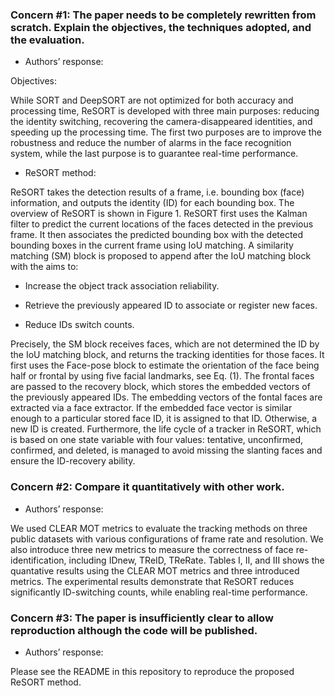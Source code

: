 ### Concern #1: The paper needs to be completely rewritten from scratch. Explain the objectives, the techniques adopted, and the evaluation.
- Authors’ response:

Objectives: 

While SORT and DeepSORT are not optimized for both accuracy and processing time, ReSORT is developed with three main purposes: reducing the identity switching, recovering the camera-disappeared identities, and speeding up the processing time. The first two purposes are to improve the robustness and reduce the number of alarms in the face recognition system, while the last purpose is to guarantee real-time performance. 

- ReSORT method:  

ReSORT takes the detection results of a frame, i.e. bounding box (face) information, and outputs the identity (ID) for each bounding box. The overview of ReSORT is shown in Figure 1. ReSORT first uses the Kalman filter to predict the current locations of the faces detected in the previous frame. It then associates the predicted bounding box with the detected bounding boxes in the current frame using IoU matching. A similarity matching (SM) block is proposed to append after the IoU matching block with the aims to: 

- Increase the object track association reliability. 

- Retrieve the previously appeared ID to associate or register new faces. 

- Reduce IDs switch counts. 

Precisely, the SM block receives faces, which are not determined the ID by the IoU matching block, and returns the tracking identities for those faces. It first uses the Face-pose block to estimate the orientation of the face being half or frontal by using five facial landmarks, see Eq. (1). The frontal faces are passed to the recovery block, which stores the embedded vectors of the previously appeared IDs. The embedding vectors of the fontal faces are extracted via a face extractor. If the embedded face vector is similar enough to a particular stored face ID, it is assigned to that ID. Otherwise, a new ID is created. Furthermore, the life cycle of a tracker in ReSORT, which is based on one state variable with four values: tentative, unconfirmed, confirmed, and deleted, is managed to avoid missing the slanting faces and ensure the ID-recovery ability. 

### Concern #2:  Compare it quantitatively with other work.
- Authors’ response:

We used CLEAR MOT metrics to evaluate the tracking methods on three public datasets with various configurations of frame rate and resolution. We also introduce three new metrics to measure the correctness of face re-identification, including IDnew, TReID, TReRate. Tables I, II, and III shows the quantative results using the CLEAR MOT metrics and three introduced metrics. The experimental results demonstrate that ReSORT reduces significantly ID-switching counts, while enabling real-time performance.  

### Concern #3: The paper is insufficiently clear to allow reproduction although the code will be published.
- Authors’ response:

Please see the README in this repository to reproduce the proposed ReSORT method.